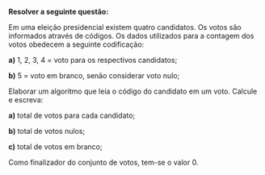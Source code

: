 **Resolver a seguinte questão:**

Em uma eleição presidencial existem quatro candidatos. 
Os votos são informados através de códigos. Os dados 
utilizados para a contagem dos votos obedecem a seguinte codificação:

**a)** 1, 2, 3, 4 = voto para os respectivos candidatos;

**b)** 5 = voto em branco, senão considerar voto nulo;

Elaborar um algoritmo que leia o código do candidato em um voto.
Calcule e escreva: 

**a)** total de votos para cada candidato;

**b)** total de votos nulos;

**c)** total de votos em branco;

Como finalizador do conjunto de votos, tem-se o valor 0.
